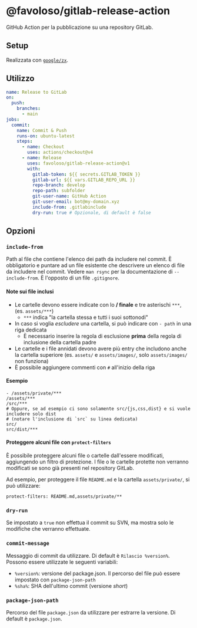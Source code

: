 # @favoloso/gitlab-release-action

GitHub Action per la pubblicazione su una repository GitLab.

## Setup

Realizzata con [`google/zx`](https://github.com/google/zx).

## Utilizzo

```yaml
name: Release to GitLab
on:
  push:
    branches:
      - main
jobs:
  commit:
    name: Commit & Push
    runs-on: ubuntu-latest
    steps:
      - name: Checkout
        uses: actions/checkout@v4
      - name: Release
        uses: favoloso/gitlab-release-action@v1
        with:
          gitlab-token: ${{ secrets.GITLAB_TOKEN }}
          gitlab-url: ${{ vars.GITLAB_REPO_URL }}
          repo-branch: develop
          repo-path: subfolder
          git-user-name: GitHub Action
          git-user-email: bot@my-domain.xyz
          include-from: .gitlabinclude
          dry-run: true # Opzionale, di default è false
```

## Opzioni

### `include-from`

Path al file che contiene l'elenco dei path da includere nel commit. È obbligatorio e puntare ad un file esistente che descrivere un elenco di file da includere nel commit.
Vedere `man rsync` per la documentazione di `--include-from`.
È l'opposto di un file `.gitignore`.

#### Note sui file inclusi

- Le cartelle devono essere indicate con lo **/ finale** e tre asterischi `***`, (es. `assets/***`)
  - `***` indica "la cartella stessa e tutti i suoi sottonodi"
- In caso si voglia *escludere* una cartella, si può indicare con `- path` in una riga dedicata
  - È necessario inserire la regola di esclusione **prima** della regola di inclusione della cartella padre
- Le cartelle e i file annidati devono avere più entry che includono anche la cartella superiore (es. `assets/` e `assets/images/`, solo `assets/images/` non funziona)
- È possibile aggiungere commenti con `#` all'inizio della riga

#### Esempio

```
- /assets/private/***
/assets/***
/src/***
# Oppure, se ad esempio ci sono solamente src/{js,css,dist} e si vuole includere solo dist 
# (notare l'inclusione di `src` su linea dedicata)
src/
src/dist/***
```

#### Proteggere alcuni file con `protect-filters`

È possibile proteggere alcuni file o cartelle dall'essere modificati, aggiungendo un filtro di protezione.
I file o le cartelle protette non verranno modificati se sono già presenti nel repository GitLab.

Ad esempio, per proteggere il file `README.md` e la cartella `assets/private/`, si può utilizzare:

```
protect-filters: README.md,assets/private/**
``` 

### `dry-run`

Se impostato a `true` non effettua il commit su SVN, ma mostra solo le modifiche che verranno effettuate.

### `commit-message`

Messaggio di commit da utilizzare. Di default è `Rilascio %version%`.
Possono essere utilizzate le seguenti variabili:

- `%version%`: versione del package.json. Il percorso del file può essere impostato con `package-json-path`
- `%sha%`: SHA dell'ultimo commit (versione _short_)

### `package-json-path`

Percorso del file `package.json` da utilizzare per estrarre la versione. 
Di default è `package.json`.

